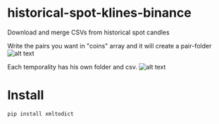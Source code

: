 # historical-spot-klines-binance
Download and merge CSVs from historical spot candles

Write the pairs you want in "coins" array and it will create a pair-folder
![alt text](https://github.com/historical-spot-klines-binance/blob/master/Images/CoinsFolder.png?raw=true)

Each temporality has his own folder and csv.
![alt text](https://github.com/historical-spot-klines-binance/blob/master/Images/TempFolders.png?raw=true)


# Install
    pip install xmltodict
    
